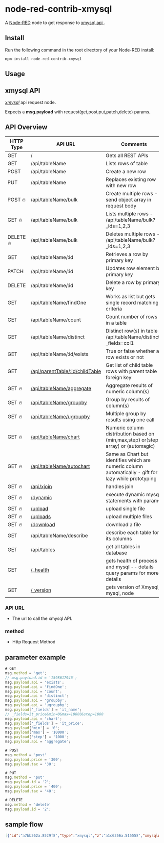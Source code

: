 node-red-contrib-xmysql
========================
A <a href="http://nodered.org" target="_new">Node-RED</a> 
node to get response to  <a href="https://github.com/o1lab/xmysql" target="_new"> xmysql api </a>.

Install
-------
Run the following command in the root directory of your Node-RED install:

    npm install node-red-contrib-xmysql

Usage
-----
## xmysql API 
<i><a href="https://github.com/o1lab/xmysql" target="_new">xmysql</a></i> api request node.

Expects a <b>msg.payload</b> with request(get,post,put,patch,delete) params.

## API Overview

| HTTP Type | API URL                          | Comments                                               |
|-----------|----------------------------------|--------------------------------------------------------- 
| GET       | /                                | Gets all REST APIs                                     |
| GET       | /api/tableName                   | Lists rows of table                                    |
| POST      | /api/tableName                   | Create a new row                                       |
| PUT       | /api/tableName                   | Replaces existing row with new row                     |
| POST :fire:| /api/tableName/bulk             | Create multiple rows - send object array in request body|
| GET  :fire:| /api/tableName/bulk             | Lists multiple rows - /api/tableName/bulk?_ids=1,2,3   |
| DELETE :fire:| /api/tableName/bulk           | Deletes multiple rows - /api/tableName/bulk?_ids=1,2,3 |
| GET       | /api/tableName/:id               | Retrieves a row by primary key                         |
| PATCH     | /api/tableName/:id               | Updates row element by primary key                     |
| DELETE    | /api/tableName/:id               | Delete a row by primary key                            |
| GET       | /api/tableName/findOne           | Works as list but gets single record matching criteria |
| GET       | /api/tableName/count             | Count number of rows in a table                        |
| GET       | /api/tableName/distinct          | Distinct row(s) in table - /api/tableName/distinct?_fields=col1|
| GET       | /api/tableName/:id/exists        | True or false whether a row exists or not              |
| GET       | [/api/parentTable/:id/childTable](#relational-tables)             | Get list of child table rows with parent table foreign key   | 
| GET :fire:| [/api/tableName/aggregate](#aggregate-functions)                  | Aggregate results of numeric column(s)                 |
| GET :fire:| [/api/tableName/groupby](#group-by-having-as-api)                 | Group by results of column(s)                          |
| GET :fire:| [/api/tableName/ugroupby](#union-of-multiple-group-by-statements) | Multiple group by results using one call               |
| GET :fire:| [/api/tableName/chart](#chart)                                    | Numeric column distribution based on (min,max,step) or(step array) or (automagic)|
| GET :fire:| [/api/tableName/autochart](#autochart)                            | Same as Chart but identifies which are numeric column automatically - gift for lazy while prototyping|
| GET :fire:| [/api/xjoin](#xjoin)                                              | handles join                                        |
| GET :fire:| [/dynamic](#run-dynamic-queries)                                  | execute dynamic mysql statements with params           |
| GET :fire:| [/upload](#upload-single-file)                                    | upload single file                                     |
| GET :fire:| [/uploads](#upload-multiple-files)                                | upload multiple files                                  |
| GET :fire:| [/download](#download-file)                                       | download a file                                        |
| GET       | /api/tableName/describe                                           | describe each table for its columns      |
| GET       | /api/tables                                                       | get all tables in database                           |
| GET       | [/_health](#health)                                               | gets health of process and mysql -- details query params for more details |
| GET       | [/_version](#version)                                             | gets version of Xmysql, mysql, node|


### API URL
- The url to call the xmysql API.
### method
- Http Request Method 
## parameter example
```javascript
# GET
msg.method = 'get';
// msg.payload.id = '1598617946';
msg.payload.api = 'exists';
msg.payload.api = 'findOne';
msg.payload.api = 'count';
msg.payload.api = 'distinct';
msg.payload.api = 'groupby';
msg.payload.api = 'ugroupby';
msg.payload['_fields'] = 'it_name';
// _fields=it_price&min=0&max=10000&step=1000
msg.payload.api = 'chart';
msg.payload['_fields'] = 'it_price';
msg.payload['min'] = '0';
msg.payload['max'] = '10000';
msg.payload['step'] = '1000';
msg.payload.api = 'aggregate';

# POST
msg.method = 'post'
msg.payload.price = '300';
msg.payload.tax = '30';

# PUT
msg.method = 'put'
msg.payload.id = '2';
msg.payload.price = '400';
msg.payload.tax = '40';

# DELETE
msg.method = 'delete'
msg.payload.id = '2';
```

## sample flow
```json
[{"id":"a7bb362a.8529f8","type":"xmysql","z":"a1c6356a.515558","xmysqlAPIURL":"http://localhost:3000","tableName":"g5_shop_item","x":420,"y":40,"wires":[["aa46913c.7dce9"]]},{"id":"7141e340.8de68c","type":"inject","z":"a1c6356a.515558","name":"","props":[{"p":"payload"},{"p":"topic","vt":"str"}],"repeat":"","crontab":"","once":false,"onceDelay":0.1,"topic":"","payload":"","payloadType":"date","x":110,"y":40,"wires":[["1504b988.e70b26"]]},{"id":"1504b988.e70b26","type":"function","z":"a1c6356a.515558","name":"","func":"\nreturn msg;","outputs":1,"noerr":0,"initialize":"","finalize":"","x":270,"y":40,"wires":[["a7bb362a.8529f8"]]},{"id":"5e3b6dc5.8ec834","type":"debug","z":"a1c6356a.515558","name":"","active":true,"tosidebar":true,"console":false,"tostatus":false,"complete":"false","statusVal":"","statusType":"auto","x":730,"y":40,"wires":[]},{"id":"aa46913c.7dce9","type":"json","z":"a1c6356a.515558","name":"","property":"payload","action":"","pretty":false,"x":570,"y":40,"wires":[["5e3b6dc5.8ec834"]]},{"id":"b5a12c75.c66c3","type":"xmysql","z":"a1c6356a.515558","xmysqlAPIURL":"http://localhost:3000","tableName":"g5_shop_item","x":420,"y":80,"wires":[["ab117167.5b9d4"]]},{"id":"770389a4.d4ba58","type":"inject","z":"a1c6356a.515558","name":"","props":[{"p":"payload"},{"p":"topic","vt":"str"}],"repeat":"","crontab":"","once":false,"onceDelay":0.1,"topic":"","payload":"","payloadType":"date","x":110,"y":80,"wires":[["850c4a8f.d80fd8"]]},{"id":"850c4a8f.d80fd8","type":"function","z":"a1c6356a.515558","name":"","func":"msg = {};\nmsg.payload = {};\nmsg.method = 'get';\n// msg.payload.id = '1598617946';\n// msg.payload.id = '0';\nmsg.payload.api = 'exists';\nmsg.payload.api = 'findOne';\nmsg.payload.api = 'count';\nmsg.payload.api = 'distinct';\nmsg.payload.api = 'groupby';\nmsg.payload.api = 'ugroupby';\nmsg.payload['_fields'] = 'it_name';\n// _fields=it_price&min=0&max=10000&step=1000\nmsg.payload.api = 'chart';\nmsg.payload['_fields'] = 'it_price';\nmsg.payload['min'] = '0';\nmsg.payload['max'] = '10000';\nmsg.payload['step'] = '1000';\nmsg.payload.api = 'aggregate';\n\nreturn msg;","outputs":1,"noerr":0,"initialize":"","finalize":"","x":270,"y":80,"wires":[["b5a12c75.c66c3"]]},{"id":"9d9e60df.86174","type":"debug","z":"a1c6356a.515558","name":"","active":true,"tosidebar":true,"console":false,"tostatus":false,"complete":"false","statusVal":"","statusType":"auto","x":730,"y":80,"wires":[]},{"id":"ab117167.5b9d4","type":"json","z":"a1c6356a.515558","name":"","property":"payload","action":"","pretty":false,"x":570,"y":80,"wires":[["9d9e60df.86174"]]}]

```

